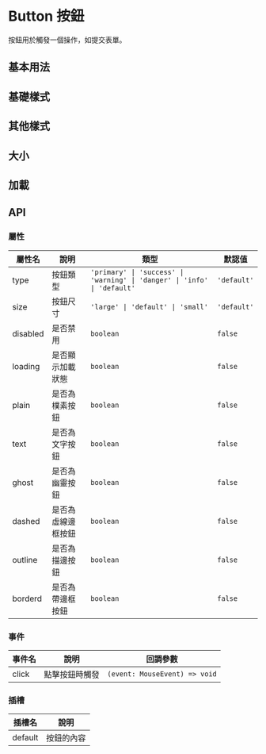 <script setup>
  import BasicDemo from '@/components/Button/demos/BasicDemo.vue'
  import TypeDemo from '@/components/Button/demos/TypeDemo.vue'
  import LoadingDemo from '@/components/Button/demos/LoadingDemo.vue'
  import SizeDemo from '@/components/Button/demos/SizeDemo.vue'
  import StyleDemo from '@/components/Button/demos/StyleDemo.vue'
</script>

# Button 按鈕

按鈕用於觸發一個操作，如提交表單。

## 基本用法

<SConfigProvider>
<BasicDemo />
</SConfigProvider>

## 基礎樣式

<SConfigProvider>
<TypeDemo />
</SConfigProvider>

## 其他樣式

<SConfigProvider>
<StyleDemo />
</SConfigProvider>

## 大小

<SConfigProvider>
  <SizeDemo />
</SConfigProvider>

## 加載

<SConfigProvider>
  <LoadingDemo />
</SConfigProvider>



## API

### 屬性

| 屬性名   | 說明             | 類型                                                                                      | 默認值      |
| -------- | ---------------- | ----------------------------------------------------------------------------------------- | ----------- |
| type     | 按鈕類型         | `'primary' \| 'success' \| 'warning' \| 'danger' \| 'info' \| 'default'`                 | `'default'` |
| size     | 按鈕尺寸         | `'large' \| 'default' \| 'small'`                                                                 | `'default'` |
| disabled | 是否禁用         | `boolean`                                                                                 | `false`     |
| loading  | 是否顯示加載狀態 | `boolean`                                                                                 | `false`     |
| plain    | 是否為樸素按鈕   | `boolean`                                                                                 | `false`     |
| text     | 是否為文字按鈕   | `boolean`                                                                                 | `false`     |
| ghost    | 是否為幽靈按鈕   | `boolean`                                                                                 | `false`     |
| dashed   | 是否為虛線邊框按鈕 | `boolean`                                                                                 | `false`     |
| outline  | 是否為描邊按鈕   | `boolean`                                                                                 | `false`     |
| borderd  | 是否為帶邊框按鈕 | `boolean`                                                                                 | `false`     |

### 事件

| 事件名 | 說明           | 回調參數                      |
| ------ | -------------- | ----------------------------- |
| click  | 點擊按鈕時觸發 | `(event: MouseEvent) => void` |

### 插槽

| 插槽名  | 說明       |
| ------- | ---------- |
| default | 按鈕的內容 |
